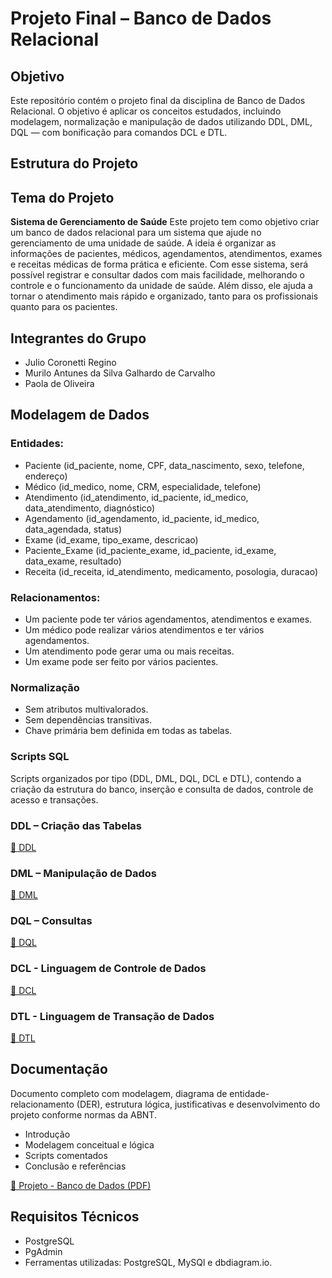 # Projeto Final – Banco de Dados Relacional

## Objetivo
Este repositório contém o projeto final da disciplina de Banco de Dados Relacional. O objetivo é aplicar os conceitos estudados, incluindo modelagem, normalização e manipulação de dados utilizando DDL, DML, DQL — com bonificação para comandos DCL e DTL.

## Estrutura do Projeto

## Tema do Projeto
**Sistema de Gerenciamento de Saúde**
Este projeto tem como objetivo criar um banco de dados relacional para um sistema que ajude no gerenciamento de uma unidade de saúde. A ideia é organizar as informações de pacientes, médicos, agendamentos, atendimentos, exames e receitas médicas de forma prática e eficiente.
Com esse sistema, será possível registrar e consultar dados com mais facilidade, melhorando o controle e o funcionamento da unidade de saúde. Além disso, ele ajuda a tornar o atendimento mais rápido e organizado, tanto para os profissionais quanto para os pacientes.

## Integrantes do Grupo
- Julio Coronetti Regino 
- Murilo Antunes da Silva Galhardo de Carvalho  
- Paola de Oliveira

## Modelagem de Dados

### Entidades:
- Paciente (id_paciente, nome, CPF, data_nascimento, sexo, telefone, endereço)
- Médico (id_medico, nome, CRM, especialidade, telefone)
- Atendimento (id_atendimento, id_paciente, id_medico, data_atendimento, diagnóstico)
- Agendamento (id_agendamento, id_paciente, id_medico, data_agendada, status)
- Exame (id_exame, tipo_exame, descricao)
- Paciente_Exame (id_paciente_exame, id_paciente, id_exame, data_exame, resultado)
- Receita (id_receita, id_atendimento, medicamento, posologia, duracao)

### Relacionamentos:
- Um paciente pode ter vários agendamentos, atendimentos e exames.
- Um médico pode realizar vários atendimentos e ter vários agendamentos.
- Um atendimento pode gerar uma ou mais receitas.
- Um exame pode ser feito por vários pacientes.

### Normalização

- Sem atributos multivalorados.
- Sem dependências transitivas.
- Chave primária bem definida em todas as tabelas.

### Scripts SQL
Scripts organizados por tipo (DDL, DML, DQL, DCL e DTL), contendo a criação da estrutura do banco, inserção e consulta de dados, controle de acesso e transações.

### DDL – Criação das Tabelas
 [📘 DDL](./sql/ddl.sql)
### DML – Manipulação de Dados
[📘 DML](./sql/dml.sql)
### DQL – Consultas
[📘 DQL](./sql/dql.sql)
### DCL - Linguagem de Controle de Dados
[📘 DCL](./sql/dcl.sql)
### DTL - Linguagem de Transação de Dados
[📘 DTL](./sql/dtl.sql)

## Documentação

Documento completo com modelagem, diagrama de entidade-relacionamento (DER), estrutura lógica, justificativas e desenvolvimento do projeto conforme normas da ABNT.

- Introdução
- Modelagem conceitual e lógica
- Scripts comentados
- Conclusão e referências

[📘 Projeto - Banco de Dados (PDF)](./Projeto%20-%20Banco%20de%20Dados.pdf)

## Requisitos Técnicos

- PostgreSQL
- PgAdmin 
- Ferramentas utilizadas:
PostgreSQL, MySQl e dbdiagram.io.
